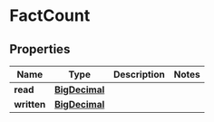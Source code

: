 
# FactCount

## Properties
Name | Type | Description | Notes
------------ | ------------- | ------------- | -------------
**read** | [**BigDecimal**](BigDecimal.md) |  | 
**written** | [**BigDecimal**](BigDecimal.md) |  | 



